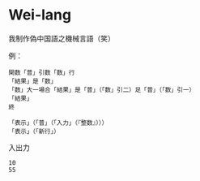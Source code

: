 # Wei-lang
我制作偽中国語之機械言語（笑）

例：
```
関数「普」引数「数」行
「結果」是「数」
「数」大一場合「結果」是「普」（「数」引二）足「普」（「数」引一）
「結果」
終

「表示」（「普」（「入力」（『整数』）））
「表示」（「新行」）

```
入出力
```
10
55
```
